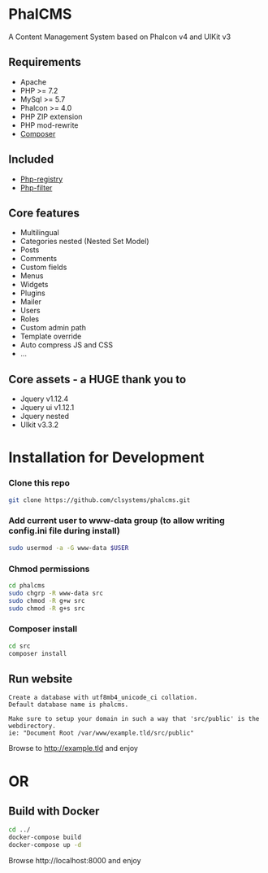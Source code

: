 # PhalCMS
A Content Management System based on Phalcon v4 and UIKit v3

## Requirements
- Apache
- PHP >= 7.2
- MySql >= 5.7
- Phalcon >= 4.0
- PHP ZIP extension
- PHP mod-rewrite
- <a href="https://getcomposer.org/doc/00-intro.md#installation-linux-unix-osx" rel="nofollow">Composer</a>

## Included
- <a href="https://github.com/CLSystems/php-registry">Php-registry</a>
- <a href="https://github.com/CLSystems/php-filter">Php-filter</a>

## Core features
- Multilingual
- Categories nested (Nested Set Model)
- Posts
- Comments
- Custom fields
- Menus
- Widgets
- Plugins
- Mailer
- Users
- Roles
- Custom admin path
- Template override
- Auto compress JS and CSS
- ...

## Core assets - a HUGE thank you to
- Jquery v1.12.4
- Jquery ui v1.12.1
- Jquery nested
- UIkit v3.3.2

# Installation for Development
### Clone this repo
```sh
git clone https://github.com/clsystems/phalcms.git
```

### Add current user to www-data group (to allow writing config.ini file during install)
```sh
sudo usermod -a -G www-data $USER
```

### Chmod permissions
```sh
cd phalcms
sudo chgrp -R www-data src
sudo chmod -R g+w src
sudo chmod -R g+s src
```

### Composer install
```sh
cd src
composer install
```
## Run website
```
Create a database with utf8mb4_unicode_ci collation.
Default database name is phalcms.

Make sure to setup your domain in such a way that 'src/public' is the webdirectory.
ie: "Document Root /var/www/example.tld/src/public"
```
Browse to http://example.tld and enjoy

# OR

## Build with Docker
```sh
cd ../
docker-compose build
docker-compose up -d
```

Browse http://localhost:8000 and enjoy